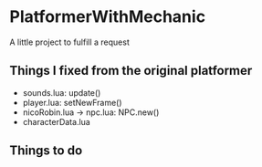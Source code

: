 # PlatformerWithMechanic
A little project to fulfill a request

## Things I fixed from the original platformer
* sounds.lua: update()
* player.lua: setNewFrame()
* nicoRobin.lua -> npc.lua: NPC.new()
* characterData.lua

## Things to do